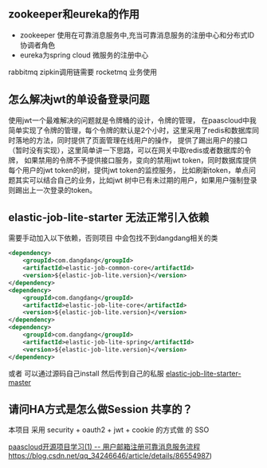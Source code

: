 ## zookeeper和eureka的作用
- zookeeper 使用在可靠消息服务中,充当可靠消息服务的注册中心和分布式ID协调者角色
- eureka为spring cloud 微服务的注册中心

rabbitmq zipkin调用链需要
rocketmq 业务使用 

## 怎么解决jwt的单设备登录问题
使用jwt一个最难解决的问题就是令牌桶的设计，令牌的管理，
在paascloud中我简单实现了令牌的管理，每个令牌的默认是2个小时，这里采用了redis和数据库同时落地的方法，同时提供了页面管理在线用户的操作，
提供了踢出用户的接口（暂时没有实现），这里简单讲一下思路，可以在网关中取redis或者数据库的令牌，
如果禁用的令牌不予提供接口服务，变向的禁用jwt token，同时数据库提供每个用户的jwt token的树，提供jwt token的监控服务，
比如刷新token，单点问题其实可以结合自己的业务，比如jwt 树中已有未过期的用户，如果用户强制登录则踢出上一次登录的token。

## elastic-job-lite-starter 无法正常引入依赖
需要手动加入以下依赖，否则项目 中会包找不到dangdang相关的类

```xml
<dependency>
    <groupId>com.dangdang</groupId>
    <artifactId>elastic-job-common-core</artifactId>
    <version>${elastic-job-lite.version}</version>
</dependency>
<dependency>
    <groupId>com.dangdang</groupId>
    <artifactId>elastic-job-lite-core</artifactId>
    <version>${elastic-job-lite.version}</version>
</dependency>
<dependency>
    <groupId>com.dangdang</groupId>
    <artifactId>elastic-job-lite-spring</artifactId>
    <version>${elastic-job-lite.version}</version>
</dependency>
```
或者
可以通过源码自己install 然后传到自己的私服
[elastic-job-lite-starter-master](https://github.com/paascloud/elastic-job-lite-starter-master)

## 请问HA方式是怎么做Session 共享的？
本项目 采用 security + oauth2 + jwt + cookie 的方式做 的 SSO



[paascloud开源项目学习(1) -- 用户邮箱注册可靠消息服务流程]()https://blog.csdn.net/qq_34246646/article/details/86554987)


